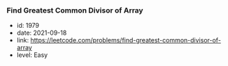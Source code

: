 ### Find Greatest Common Divisor of Array

* id: 1979
* date: 2021-09-18
* link: https://leetcode.com/problems/find-greatest-common-divisor-of-array
* level: Easy
